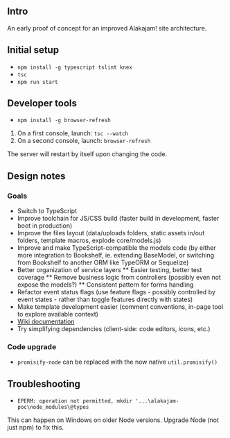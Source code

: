 ## Intro

An early proof of concept for an improved Alakajam! site architecture.

## Initial setup

* `npm install -g typescript tslint knex`
* `tsc`
* `npm run start`

## Developer tools

* `npm install -g browser-refresh`

1. On a first console, launch: `tsc --watch`
2. On a second console, launch: `browser-refresh`

The server will restart by itself upon changing the code.

## Design notes

### Goals

* Switch to TypeScript
* Improve toolchain for JS/CSS build (faster build in development, faster boot in production)
* Improve the files layout (data/uploads folders, static assets in/out folders, template macros, explode core/models.js)
* Improve and make TypeScript-compatible the models code (by either more integration to Bookshelf, ie. extending BaseModel, or switching from Bookshelf to another ORM like TypeORM or Sequelize)
* Better organization of service layers 
** Easier testing, better test coverage
** Remove business logic from controllers (possibly even not expose the models?)
** Consistent pattern for forms handling
* Refactor event status flags (use feature flags - possibly controlled by event states - rather than toggle features directly with states)
* Make template development easier (comment conventions, in-page tool to explore available context)
* [Wiki documentation](https://github.com/alakajam-team/alakajam/issues/280)
* Try simplifying dependencies (client-side: code editors, icons, etc.)

### Code upgrade

* `promisify-node` can be replaced with the now native `util.promisify()`

## Troubleshooting 

* `EPERM: operation not permitted, mkdir '...\alakajam-poc\node_modules\@types`

This can happen on Windows on older Node versions. Upgrade Node (not just npm) to fix this.